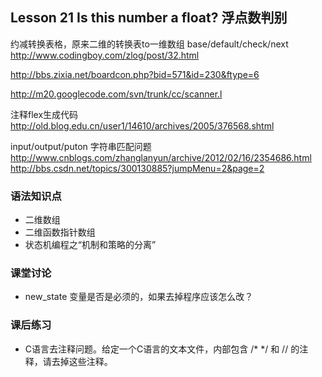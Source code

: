 ## Lesson 21 Is this number a float? 浮点数判别
约减转换表格，原来二维的转换表to一维数组 base/default/check/next  
<http://www.codingboy.com/zlog/post/32.html>

<http://bbs.zixia.net/boardcon.php?bid=571&id=230&ftype=6>

<http://m20.googlecode.com/svn/trunk/cc/scanner.l>

注释flex生成代码  
<http://old.blog.edu.cn/user1/14610/archives/2005/376568.shtml>

input/output/puton 字符串匹配问题  
<http://www.cnblogs.com/zhanglanyun/archive/2012/02/16/2354686.html>  
<http://bbs.csdn.net/topics/300130885?jumpMenu=2&page=2>  

### 语法知识点
* 二维数组
* 二维函数指针数组
* 状态机编程之“机制和策略的分离”
	
### 课堂讨论
* new_state 变量是否是必须的，如果去掉程序应该怎么改？
	
### 课后练习
* C语言去注释问题。给定一个C语言的文本文件，内部包含 /*  */ 和 // 的注释，请去掉这些注释。

